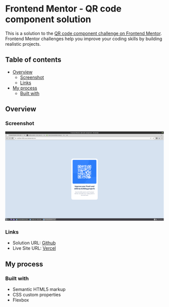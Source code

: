 # Frontend Mentor - QR code component solution

This is a solution to the [QR code component challenge on Frontend Mentor](https://www.frontendmentor.io/challenges/qr-code-component-iux_sIO_H). Frontend Mentor challenges help you improve your coding skills by building realistic projects.

## Table of contents

- [Overview](#overview)
  - [Screenshot](#screenshot)
  - [Links](#links)
- [My process](#my-process)
  - [Built with](#built-with)

## Overview

### Screenshot

![Click Here](./result/QRCodeComponent.png)

### Links

- Solution URL: [Github](https://github.com/ksjang0515/FrontendMentor/tree/main/QR_code_component)
- Live Site URL: [Vercel](https://frontend-mentor-swart-seven.vercel.app/)

## My process

### Built with

- Semantic HTML5 markup
- CSS custom properties
- Flexbox
